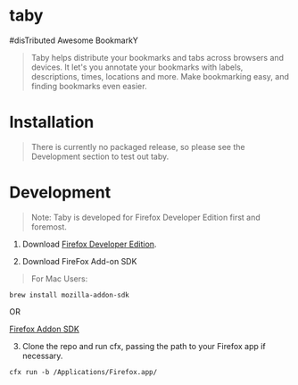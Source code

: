 taby
====

#disTributed Awesome BookmarkY

> Taby helps distribute your bookmarks and tabs across browsers and devices. It let's you annotate your bookmarks with labels, descriptions, times, locations and more. Make bookmarking easy, and finding bookmarks even easier.


Installation
============

> There is currently no packaged release, so please see the Development section to test out taby.


Development
===========
 
> Note: Taby is developed for Firefox Developer Edition first and foremost.

1. Download [Firefox Developer Edition](https://www.mozilla.org/en-US/firefox/developer/).

2. Download FireFox Add-on SDK

> For Mac Users:
```
brew install mozilla-addon-sdk
```

OR

[Firefox Addon SDK](https://developer.mozilla.org/en-US/Add-ons/SDK/Tutorials/Installation)

3. Clone the repo and run cfx, passing the path to your Firefox app if necessary.

```
cfx run -b /Applications/Firefox.app/
```
